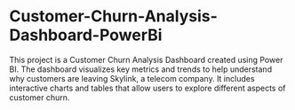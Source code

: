 # Customer-Churn-Analysis-Dashboard-PowerBi
This project is a Customer Churn Analysis Dashboard created using Power BI. The dashboard visualizes key metrics and trends to help understand why customers are leaving Skylink, a telecom company. It includes interactive charts and tables that allow users to explore different aspects of customer churn.
